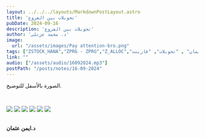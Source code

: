 ```yaml
---
layout: ../../../layouts/MarkdownPostLayout.astro
title: 'تحويلات بين الفروع'
pubDate: 2024-09-16
description: 'تحويلات بين الفروع'
author: 'د. محمد عزتلى'
image:
  url: "/assets/images/Pay attention-bro.png"
tags: ["ZSTOCK_HANA","ZPRG - ZPRG","Z_ALLOC","ساب", "د.ايمن عثمان" , "تحويلات", "فارينت"]
link: ""
audio: ["/assets/audio/16092024.mp3"]
postPath: "/posts/notes/16-09-2024"
---
```



الصورة بالأسفل للتوضيح.

<br />

![](/assets/images/16092024\WhatsAppImage-1.jpg")
![](/assets/images/16092024\WhatsAppImage-2.jpg")
![](/assets/images/16092024\WhatsAppImage-3.jpg")
![](/assets/images/16092024\WhatsAppImage-4.jpg")
![](/assets/images/16092024\WhatsAppImage-5.jpg")
![](/assets/images/16092024\WhatsAppImage-6.jpg")

<br/>
<strong>د.ايمن عثمان</strong>

